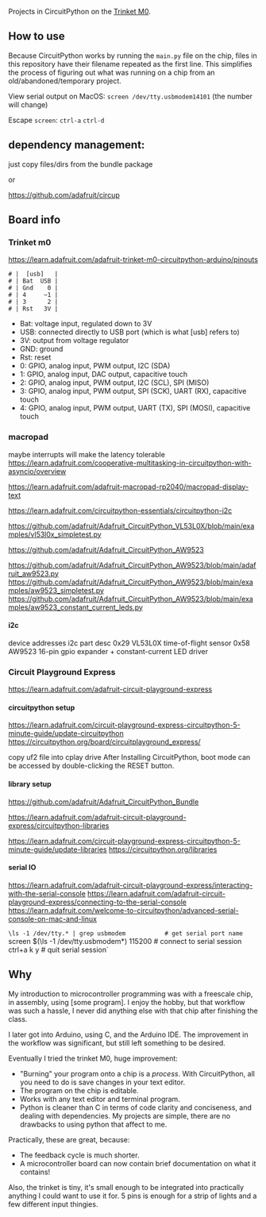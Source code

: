 Projects in CircuitPython on the [Trinket M0](https://www.adafruit.com/product/3500).


## How to use
Because CircuitPython works by running the `main.py` file on the chip, files in this repository have their filename repeated as the first line. This simplifies the process of figuring out what was running on a chip from an old/abandoned/temporary project.

View serial output on MacOS: `screen /dev/tty.usbmodem14101` (the number will change)

Escape `screen`: `ctrl-a` `ctrl-d`

## dependency management:
just copy files/dirs from the bundle package

or 

https://github.com/adafruit/circup

## Board info


### Trinket m0

https://learn.adafruit.com/adafruit-trinket-m0-circuitpython-arduino/pinouts


```
# |  [usb]   |
# | Bat  USB |
# | Gnd    0 |
# | 4     ~1 |
# | 3      2 |
# | Rst   3V |
```

- Bat: voltage input, regulated down to 3V
- USB: connected directly to USB port (which is what [usb] refers to)
- 3V: output from voltage regulator
- GND: ground
- Rst: reset
- 0: GPIO, analog input, PWM output, I2C (SDA)
- 1: GPIO, analog input, DAC output, capacitive touch
- 2: GPIO, analog input, PWM output, I2C (SCL), SPI (MISO)
- 3: GPIO, analog input, PWM output, SPI (SCK), UART (RX), capacitive touch
- 4: GPIO, analog input, PWM output, UART (TX), SPI (MOSI), capacitive touch


### macropad
maybe interrupts will make the latency tolerable
https://learn.adafruit.com/cooperative-multitasking-in-circuitpython-with-asyncio/overview

https://learn.adafruit.com/adafruit-macropad-rp2040/macropad-display-text

https://learn.adafruit.com/circuitpython-essentials/circuitpython-i2c

https://github.com/adafruit/Adafruit_CircuitPython_VL53L0X/blob/main/examples/vl53l0x_simpletest.py

https://github.com/adafruit/Adafruit_CircuitPython_AW9523

https://github.com/adafruit/Adafruit_CircuitPython_AW9523/blob/main/adafruit_aw9523.py
https://github.com/adafruit/Adafruit_CircuitPython_AW9523/blob/main/examples/aw9523_simpletest.py
https://github.com/adafruit/Adafruit_CircuitPython_AW9523/blob/main/examples/aw9523_constant_current_leds.py



#### i2c
device addresses
i2c  part     desc
0x29 VL53L0X  time-of-flight sensor
0x58 AW9523   16-pin gpio expander + constant-current LED driver


### Circuit Playground Express

https://learn.adafruit.com/adafruit-circuit-playground-express


#### circuitpython setup
https://learn.adafruit.com/circuit-playground-express-circuitpython-5-minute-guide/update-circuitpython
https://circuitpython.org/board/circuitplayground_express/

copy uf2 file into cplay drive
After Installing CircuitPython, boot mode can be accessed by double-clicking the RESET button.

#### library setup
https://github.com/adafruit/Adafruit_CircuitPython_Bundle

https://learn.adafruit.com/adafruit-circuit-playground-express/circuitpython-libraries

https://learn.adafruit.com/circuit-playground-express-circuitpython-5-minute-guide/update-libraries
https://circuitpython.org/libraries

#### serial IO
https://learn.adafruit.com/adafruit-circuit-playground-express/interacting-with-the-serial-console
https://learn.adafruit.com/adafruit-circuit-playground-express/connecting-to-the-serial-console
https://learn.adafruit.com/welcome-to-circuitpython/advanced-serial-console-on-mac-and-linux



`\ls -1 /dev/tty.* | grep usbmodem           # get serial port name
`screen $(\ls -1 /dev/tty.usbmodem*) 115200  # connect to serial session`
`ctrl+a k y                                  # quit serial session`

## Why
My introduction to microcontroller programming was with a freescale chip, in assembly, using [some program]. I enjoy the hobby, but that workflow was such a hassle, I never did anything else with that chip after finishing the class.

I later got into Arduino, using C, and the Arduino IDE. The improvement in the workflow was significant, but still left something to be desired.

Eventually I tried the trinket M0, huge improvement:
- "Burning" your program onto a chip is a *process*. With CircuitPython, all you need to do is save changes in your text editor.
- The program on the chip is editable.
- Works with any text editor and terminal program.
- Python is cleaner than C in terms of code clarity and conciseness, and dealing with dependencies. My projects are simple, there are no drawbacks to using python that affect to me.

Practically, these are great, because:
- The feedback cycle is much shorter.
- A microcontroller board can now contain brief documentation on what it contains!

Also, the trinket is tiny, it's small enough to be integrated into practically anything I could want to use it for. 5 pins is enough for a strip of lights and a few different input thingies.
